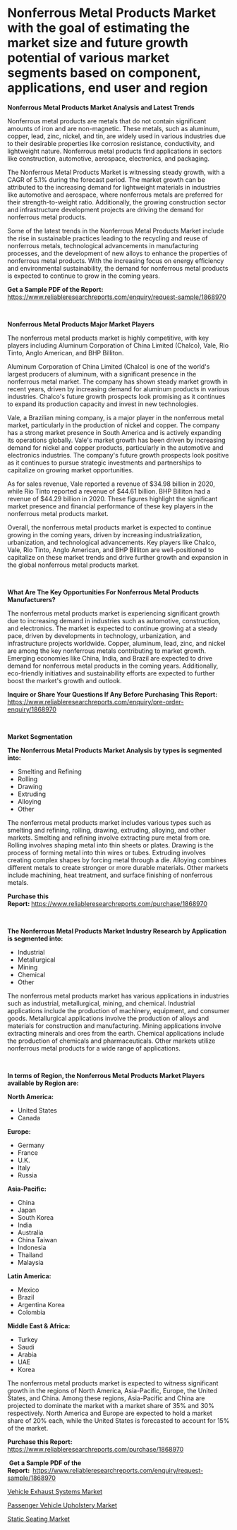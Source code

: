 <p><h1>Nonferrous Metal Products Market with the goal of estimating the market size and future growth potential of various market segments based on component, applications, end user and region</h1></p><p><strong>Nonferrous Metal Products Market Analysis and Latest Trends</strong></p>
<p><p>Nonferrous metal products are metals that do not contain significant amounts of iron and are non-magnetic. These metals, such as aluminum, copper, lead, zinc, nickel, and tin, are widely used in various industries due to their desirable properties like corrosion resistance, conductivity, and lightweight nature. Nonferrous metal products find applications in sectors like construction, automotive, aerospace, electronics, and packaging.</p><p>The Nonferrous Metal Products Market is witnessing steady growth, with a CAGR of 5.1% during the forecast period. The market growth can be attributed to the increasing demand for lightweight materials in industries like automotive and aerospace, where nonferrous metals are preferred for their strength-to-weight ratio. Additionally, the growing construction sector and infrastructure development projects are driving the demand for nonferrous metal products.</p><p>Some of the latest trends in the Nonferrous Metal Products Market include the rise in sustainable practices leading to the recycling and reuse of nonferrous metals, technological advancements in manufacturing processes, and the development of new alloys to enhance the properties of nonferrous metal products. With the increasing focus on energy efficiency and environmental sustainability, the demand for nonferrous metal products is expected to continue to grow in the coming years.</p></p>
<p><strong>Get a Sample PDF of the Report:&nbsp;</strong> <a href="https://www.reliableresearchreports.com/enquiry/request-sample/1868970">https://www.reliableresearchreports.com/enquiry/request-sample/1868970</a></p>
<p>&nbsp;</p>
<p><strong>Nonferrous Metal Products Major Market Players</strong></p>
<p><p>The nonferrous metal products market is highly competitive, with key players including Aluminum Corporation of China Limited (Chalco), Vale, Rio Tinto, Anglo American, and BHP Billiton. </p><p>Aluminum Corporation of China Limited (Chalco) is one of the world's largest producers of aluminum, with a significant presence in the nonferrous metal market. The company has shown steady market growth in recent years, driven by increasing demand for aluminum products in various industries. Chalco's future growth prospects look promising as it continues to expand its production capacity and invest in new technologies.</p><p>Vale, a Brazilian mining company, is a major player in the nonferrous metal market, particularly in the production of nickel and copper. The company has a strong market presence in South America and is actively expanding its operations globally. Vale's market growth has been driven by increasing demand for nickel and copper products, particularly in the automotive and electronics industries. The company's future growth prospects look positive as it continues to pursue strategic investments and partnerships to capitalize on growing market opportunities.</p><p>As for sales revenue, Vale reported a revenue of $34.98 billion in 2020, while Rio Tinto reported a revenue of $44.61 billion. BHP Billiton had a revenue of $44.29 billion in 2020. These figures highlight the significant market presence and financial performance of these key players in the nonferrous metal products market. </p><p>Overall, the nonferrous metal products market is expected to continue growing in the coming years, driven by increasing industrialization, urbanization, and technological advancements. Key players like Chalco, Vale, Rio Tinto, Anglo American, and BHP Billiton are well-positioned to capitalize on these market trends and drive further growth and expansion in the global nonferrous metal products market.</p></p>
<p>&nbsp;</p>
<p><strong>What Are The Key Opportunities For Nonferrous Metal Products Manufacturers?</strong></p>
<p><p>The nonferrous metal products market is experiencing significant growth due to increasing demand in industries such as automotive, construction, and electronics. The market is expected to continue growing at a steady pace, driven by developments in technology, urbanization, and infrastructure projects worldwide. Copper, aluminum, lead, zinc, and nickel are among the key nonferrous metals contributing to market growth. Emerging economies like China, India, and Brazil are expected to drive demand for nonferrous metal products in the coming years. Additionally, eco-friendly initiatives and sustainability efforts are expected to further boost the market's growth and outlook.</p></p>
<p><strong>Inquire or Share Your Questions If Any Before Purchasing This Report:</strong> <a href="https://www.reliableresearchreports.com/enquiry/pre-order-enquiry/1868970">https://www.reliableresearchreports.com/enquiry/pre-order-enquiry/1868970</a></p>
<p>&nbsp;</p>
<p><strong>Market Segmentation</strong></p>
<p><strong>The Nonferrous Metal Products Market Analysis by types is segmented into:</strong></p>
<p><ul><li>Smelting and Refining</li><li>Rolling</li><li>Drawing</li><li>Extruding</li><li>Alloying</li><li>Other</li></ul></p>
<p><p>The nonferrous metal products market includes various types such as smelting and refining, rolling, drawing, extruding, alloying, and other markets. Smelting and refining involve extracting pure metal from ore. Rolling involves shaping metal into thin sheets or plates. Drawing is the process of forming metal into thin wires or tubes. Extruding involves creating complex shapes by forcing metal through a die. Alloying combines different metals to create stronger or more durable materials. Other markets include machining, heat treatment, and surface finishing of nonferrous metals.</p></p>
<p><strong>Purchase this Report:&nbsp;</strong><a href="https://www.reliableresearchreports.com/purchase/1868970">https://www.reliableresearchreports.com/purchase/1868970</a></p>
<p>&nbsp;</p>
<p><strong>The Nonferrous Metal Products Market Industry Research by Application is segmented into:</strong></p>
<p><ul><li>Industrial</li><li>Metallurgical</li><li>Mining</li><li>Chemical</li><li>Other</li></ul></p>
<p><p>The nonferrous metal products market has various applications in industries such as industrial, metallurgical, mining, and chemical. Industrial applications include the production of machinery, equipment, and consumer goods. Metallurgical applications involve the production of alloys and materials for construction and manufacturing. Mining applications involve extracting minerals and ores from the earth. Chemical applications include the production of chemicals and pharmaceuticals. Other markets utilize nonferrous metal products for a wide range of applications.</p></p>
<p>&nbsp;</p>
<p><strong>In terms of Region, the Nonferrous Metal Products Market Players available by Region are:</strong></p>
<p>
    <p> <strong> North America: </strong>
        <ul>
            <li>United States</li>
            <li>Canada</li>
        </ul>
        </p> 
    <p> <strong> Europe: </strong>
        <ul>
            <li>Germany</li>
            <li>France</li>
            <li>U.K.</li>
            <li>Italy</li>
            <li>Russia</li>
        </ul>
        </p> 
    <p> <strong> Asia-Pacific: </strong>
        <ul>
            <li>China</li>
            <li>Japan</li>
            <li>South Korea</li>
            <li>India</li>
            <li>Australia</li>
            <li>China Taiwan</li>
            <li>Indonesia</li>
            <li>Thailand</li>
            <li>Malaysia</li>
        </ul>
        </p> 
    <p> <strong> Latin America: </strong>
        <ul>
            <li>Mexico</li>
            <li>Brazil</li>
            <li>Argentina Korea</li>
            <li>Colombia</li>
        </ul>
        </p> 
    <p> <strong> Middle East & Africa: </strong>
        <ul>
            <li>Turkey</li>
            <li>Saudi</li>
            <li>Arabia</li>
            <li>UAE</li>
            <li>Korea</li>
        </ul>
    </p>
    </p>
<p><p>The nonferrous metal products market is expected to witness significant growth in the regions of North America, Asia-Pacific, Europe, the United States, and China. Among these regions, Asia-Pacific and China are projected to dominate the market with a market share of 35% and 30% respectively. North America and Europe are expected to hold a market share of 20% each, while the United States is forecasted to account for 15% of the market.</p></p>
<p><strong>Purchase this Report: </strong><a href="https://www.reliableresearchreports.com/purchase/1868970">https://www.reliableresearchreports.com/purchase/1868970</a></p>
<p>&nbsp;<strong>Get a Sample PDF of the Report:&nbsp;&nbsp;</strong><a href="https://www.reliableresearchreports.com/enquiry/request-sample/1868970">https://www.reliableresearchreports.com/enquiry/request-sample/1868970</a></p>
<p><strong></strong></p>
<p><p><a href="https://view.publitas.com/reportprime-1/vehicle-exhaust-systems-market-growth-market-trends-covid-19-impact-and-forecasts-for-period-from-2023-2030/">Vehicle Exhaust Systems Market</a></p><p><a href="https://view.publitas.com/reportprime-1/passenger-vehicle-upholstery-market-size-growth-and-forecast-from-2023-2030/">Passenger Vehicle Upholstery Market</a></p><p><a href="https://view.publitas.com/reportprime-1/static-seating-market-size-and-examines-its-market-scope-with-a-primary-focus-on-growth-opportunities-and-forecasted-trends-spanning-from-2023-to-2030/">Static Seating Market</a></p></p>